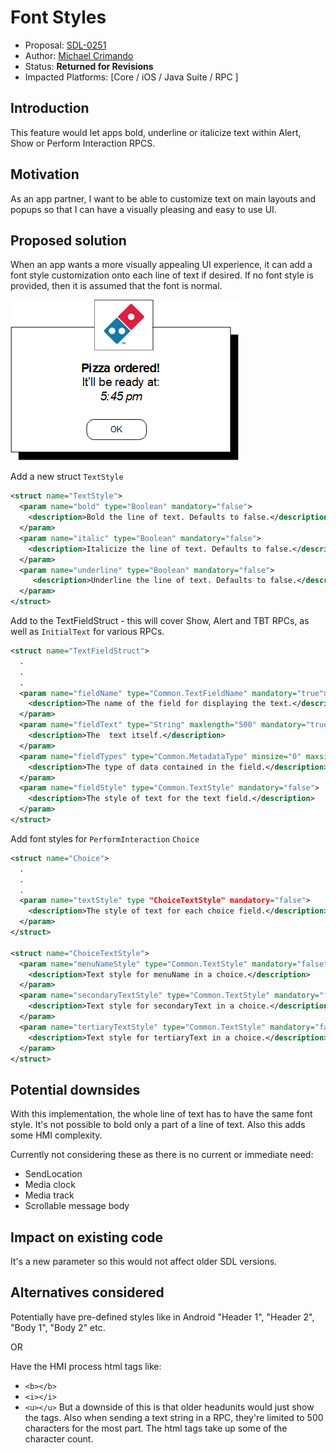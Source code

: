 # Font Styles

* Proposal: [SDL-0251](0251-font-styles.md)
* Author: [Michael Crimando](https://github.com/MichaelCrimando)
* Status: **Returned for Revisions**
* Impacted Platforms: [Core / iOS / Java Suite / RPC ]

## Introduction

This feature would let apps bold, underline or italicize text within Alert, Show or Perform Interaction RPCS.

## Motivation

As an app partner, I want to be able to customize text on main layouts and popups so that I can have a visually pleasing and easy to use UI.

## Proposed solution


When an app wants a more visually appealing UI experience,  it can add a font style customization onto each line of text if desired.  If no font style is provided, then it is assumed that the font is normal.  

![Example Screen](../assets/proposals/0251-font-styles/0251-font-styles.png)

Add a new struct `TextStyle`

```xml
<struct name="TextStyle">
  <param name="bold" type="Boolean" mandatory="false">
	<description>Bold the line of text. Defaults to false.</description>	
  </param>
  <param name="italic" type="Boolean" mandatory="false">
	<description>Italicize the line of text. Defaults to false.</description>
  </param>
  <param name="underline" type="Boolean" mandatory="false">
	 <description>Underline the line of text. Defaults to false.</description>
  </param>
</struct>	
```

Add to the TextFieldStruct - this will cover Show, Alert and TBT RPCs, as well as `InitialText` for various RPCs.

```xml
<struct name="TextFieldStruct">
  .
  .
  .
  <param name="fieldName" type="Common.TextFieldName" mandatory="true">
    <description>The name of the field for displaying the text.</description>
  </param>
  <param name="fieldText" type="String" maxlength="500" mandatory="true">
    <description>The  text itself.</description>
  </param>
  <param name="fieldTypes" type="Common.MetadataType" minsize="0" maxsize="5" array="true" mandatory="false">
    <description>The type of data contained in the field.</description>
  </param>
  <param name="fieldStyle" type="Common.TextStyle" mandatory="false">
    <description>The style of text for the text field.</description>
  </param>
</struct>
```
	
Add font styles for `PerformInteraction` `Choice` 

```xml
<struct name="Choice">
  .
  .
  .
  <param name="textStyle" type "ChoiceTextStyle" mandatory="false">
	<description>The style of text for each choice field.</description>
  </param>
</struct>

<struct name="ChoiceTextStyle">
  <param name="menuNameStyle" type="Common.TextStyle" mandatory="false">
	<description>Text style for menuName in a choice.</description>	
  </param>
  <param name="secondaryTextStyle" type="Common.TextStyle" mandatory="false">
	<description>Text style for secondaryText in a choice.</description>	
  </param>
  <param name="tertiaryTextStyle" type="Common.TextStyle" mandatory="false">
	<description>Text style for tertiaryText in a choice.</description>	
  </param>
</struct>							  
```


## Potential downsides

With this implementation, the whole line of text has to have the same font style. It's not possible to bold only a part of a line of text. Also this adds some HMI complexity.

Currently not considering these as there is no current or immediate need:
- SendLocation
- Media clock
- Media track
- Scrollable message body

## Impact on existing code

It's a new parameter so this would not affect older SDL versions.

## Alternatives considered
Potentially have pre-defined styles like in Android "Header 1", "Header 2", "Body 1", "Body 2" etc.

OR

Have the HMI process html tags like:
- `<b></b>`
- `<i></i>`
- `<u></u>`
But a downside of this is that older headunits would just show the tags. Also when sending a text string in a RPC, they're limited to 500 characters for the most part.  The html tags take up some of the character count.
